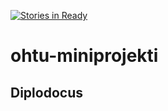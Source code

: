 [![Stories in Ready](https://badge.waffle.io/Diplodocus/ohtu-miniprojekti.png?label=ready&title=Ready)](https://waffle.io/Diplodocus/ohtu-miniprojekti)
# ohtu-miniprojekti
## Diplodocus
